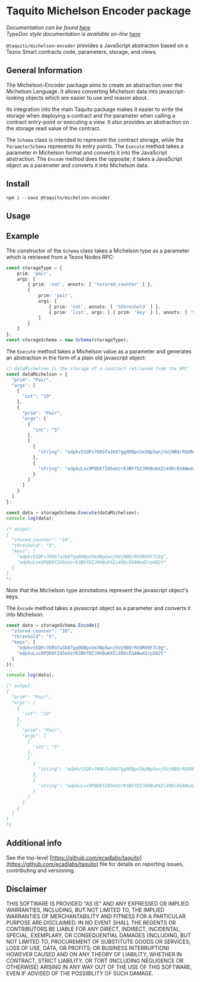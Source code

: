 
# Taquito Michelson Encoder package
*Documentation can be found [here](https://taquito.io/docs/michelson_encoder)*  
*TypeDoc style documentation is available on-line [here](https://taquito.io/typedoc/modules/_taquito_michelson_encoder.html)*

`@taquito/michelson-encoder` provides a JavaScript abstraction based on a Tezos Smart contracts code, parameters, storage, and views.

## General Information

The Michelson-Encoder package aims to create an abstraction over the Michelson Language. It allows converting Michelson data into javascript-looking objects which are easier to use and reason about.

Its integration into the main Taquito package makes it easier to write the storage when deploying a contract and the parameter when calling a contract entry-point or executing a view. It also provides an abstraction on the storage read value of the contract. 

The `Schema` class is intended to represent the contract storage, while the `ParameterSchema` represents its entry points. The `Execute` method takes a parameter in Michelson format and converts it into the JavaScript abstraction. The `Encode` method does the opposite; it takes a JavaScript object as a parameter and converts it into Michelson data.

## Install 
```
npm i --save @taquito/michelson-encoder
```

## Usage

## Example

The constructor of the `Schema` class takes a Michelson type as a parameter which is retrieved from a Tezos Nodes RPC:

```ts
const storageType = {
    prim: 'pair',
    args: [
        { prim: 'nat', annots: [ '%stored_counter' ] },
        {
            prim: 'pair',
            args: [
                { prim: 'nat', annots: [ '%threshold' ] },
                { prim: 'list', args: [ { prim: 'key' } ], annots: [ '%keys' ] }
            ]
        }
    ]
};
const storageSchema = new Schema(storageType);
```

The `Execute` method takes a Michelson value as a parameter and generates an abstraction in the form of a plain old javascript object:

```ts
// dataMichelson is the storage of a contract retrieved from the RPC
const dataMichelson = {
  "prim": "Pair",
  "args": [
    {
      "int": "10"
    },
    {
      "prim": "Pair",
      "args": [
        {
          "int": "5"
        },
        [
          {
            "string": "edpkvS5QFv7KRGfa3b87gg9DBpxSm3NpSwnjhUjNBQrRUUR66F7C9g"
          },
          {
            "string": "edpkuLxx9PQD8fZ45eUzrK3BhfDZJHhBuK4Zi49DcEGANwd2rpX82t"
          }
        ]
      ]
    }
  ]
};

const data = storageSchema.Execute(dataMichelson);
console.log(data);

/* output:
{
  "stored_counter": "10",
  "threshold": "5",
  "keys": [
    "edpkvS5QFv7KRGfa3b87gg9DBpxSm3NpSwnjhUjNBQrRUUR66F7C9g",
    "edpkuLxx9PQD8fZ45eUzrK3BhfDZJHhBuK4Zi49DcEGANwd2rpX82t"
  ]
} 
*/
```

Note that the Michelson type annotations represent the javascript object's keys.


The `Encode` method takes a javascript object as a parameter and converts it into Michelson:

```ts
const data = storageSchema.Encode({
  "stored_counter": "10",
  "threshold": "5",
  "keys": [
    "edpkvS5QFv7KRGfa3b87gg9DBpxSm3NpSwnjhUjNBQrRUUR66F7C9g",
    "edpkuLxx9PQD8fZ45eUzrK3BhfDZJHhBuK4Zi49DcEGANwd2rpX82t"
  ]
});

console.log(data);

/* output:
{
  "prim": "Pair",
  "args": [
    {
      "int": "10"
    },
    {
      "prim": "Pair",
      "args": [
        {
          "int": "5"
        },
        [
          {
            "string": "edpkvS5QFv7KRGfa3b87gg9DBpxSm3NpSwnjhUjNBQrRUUR66F7C9g"
          },
          {
            "string": "edpkuLxx9PQD8fZ45eUzrK3BhfDZJHhBuK4Zi49DcEGANwd2rpX82t"
          }
        ]
      ]
    }
  ]
} 
*/
```
## Additional info

See the top-level [https://github.com/ecadlabs/taquito](https://github.com/ecadlabs/taquito) file for details on reporting issues, contributing and versioning.

## Disclaimer

THIS SOFTWARE IS PROVIDED "AS IS" AND ANY EXPRESSED OR IMPLIED WARRANTIES, INCLUDING, BUT NOT LIMITED TO, THE IMPLIED WARRANTIES OF MERCHANTABILITY AND FITNESS FOR A PARTICULAR PURPOSE ARE DISCLAIMED. IN NO EVENT SHALL THE REGENTS OR CONTRIBUTORS BE LIABLE FOR ANY DIRECT, INDIRECT, INCIDENTAL, SPECIAL, EXEMPLARY, OR CONSEQUENTIAL DAMAGES (INCLUDING, BUT NOT LIMITED TO, PROCUREMENT OF SUBSTITUTE GOODS OR SERVICES; LOSS OF USE, DATA, OR PROFITS; OR BUSINESS INTERRUPTION) HOWEVER CAUSED AND ON ANY THEORY OF LIABILITY, WHETHER IN CONTRACT, STRICT LIABILITY, OR TORT (INCLUDING NEGLIGENCE OR OTHERWISE) ARISING IN ANY WAY OUT OF THE USE OF THIS SOFTWARE, EVEN IF ADVISED OF THE POSSIBILITY OF SUCH DAMAGE.
